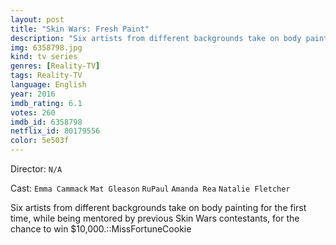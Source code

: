 ```yaml
---
layout: post
title: "Skin Wars: Fresh Paint"
description: "Six artists from different backgrounds take on body painting for the first time, while being mentored by previous Skin Wars contestants, for the chance to win $10,000.::MissFortuneCookie.."
img: 6358798.jpg
kind: tv series
genres: [Reality-TV]
tags: Reality-TV 
language: English
year: 2016
imdb_rating: 6.1
votes: 260
imdb_id: 6358798
netflix_id: 80179556
color: 5e503f
---
```

Director: `N/A`  

Cast: `Emma Cammack` `Mat Gleason` `RuPaul` `Amanda Rea` `Natalie Fletcher` 

Six artists from different backgrounds take on body painting for the first time, while being mentored by previous Skin Wars contestants, for the chance to win $10,000.::MissFortuneCookie